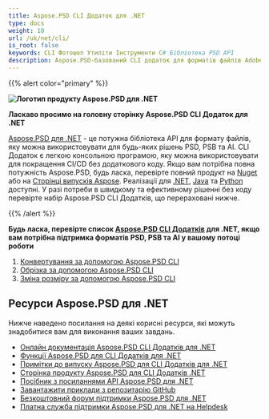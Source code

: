 ```yaml
---
title: Aspose.PSD CLI Додаток для .NET
type: docs
weight: 10
url: /uk/net/cli/
is_root: false
keywords: CLI Фотошоп Утиліти Інструменти C# Бібліотека PSD API
description: Aspose.PSD-базований CLI додаток для форматів файлів Adobe Photoshop та Adobe Illustrator CI/CD Automation. Підтримує експорт PSD, PSB, AI до PDF, TIFF, JPEG, JPEG2000, PNG, GIF та BMP. Не потребує встановлення Adobe Photoshop або Adobe Illustrator і може бути запущений без коду.
---
```


{{% alert color="primary" %}} 

**![Логотип продукту Aspose.PSD для .NET](home_1.png)**

**Ласкаво просимо на головну сторінку Aspose.PSD CLI Додаток для .NET**

[Aspose.PSD для .NET](/psd/uk/net/) - це потужна бібліотека API для формату файлів, яку можна використовувати для будь-яких рішень PSD, PSB та AI. CLI Додаток є легкою консольною програмою, яку можна використовувати для покращення CI/CD без додаткового коду. Якщо вам потрібна повна потужність Aspose.PSD, будь ласка, перевірте повний продукт на [Nuget](https://www.nuget.org/packages/Aspose.PSD) або на [Сторінці випусків Aspose](https://releases.aspose.com/psd/). Реалізації для [.NET](https://releases.aspose.com/psd/net/), [Java](https://releases.aspose.com/psd/java/) та [Python](https://releases.aspose.com/psd/python-net/) доступні. У разі потреби в швидкому та ефективному рішенні без коду перевірте набір Aspose.PSD CLI Додатків, що перераховані нижче.

{{% /alert %}}

**Будь ласка, перевірте список [Aspose.PSD CLI Додатків](/psd/uk/net/cli) для .NET, якщо вам потрібна підтримка форматів PSD, PSB та AI у вашому потоці роботи**

1. [Конвертування за допомогою Aspose.PSD CLI](/psd/uk/net/cli/conversion)
2. [Обрізка за допомогою Aspose.PSD CLI](/psd/uk/net/cli/crop)
3. [Зміна розміру за допомогою Aspose.PSD CLI](/psd/uk/net/cli/resize)

## **Ресурси Aspose.PSD для .NET**

Нижче наведено посилання на деякі корисні ресурси, які можуть знадобитися вам для виконання ваших завдань.

- [Онлайн документація Aspose.PSD CLI Додатків для .NET](/psd/uk/net/cli/)
- [Функції Aspose.PSD для CLI Додатків для .NET](/psd/uk/net/cli/features/)
- [Примітки до випуску Aspose.PSD для CLI Додатків для .NET](/psd/uk/net/cli/release-notes/)
- [Сторінка продукту Aspose.PSD для CLI Додатків .NET](https://products.aspose.com/psd/net)
- [Посібник з посиланнями API Aspose.PSD для .NET](https://reference.aspose.com/net/psd)
- [Завантажити приклади з репозитарію GitHub](https://github.com/aspose-psd/CLI-Applications)
- [Безкоштовний форум підтримки Aspose.PSD для .NET](https://forum.aspose.com/c/psd)
- [Платна служба підтримки Aspose.PSD для .NET на Helpdesk](https://helpdesk.aspose.com/)

